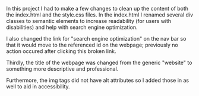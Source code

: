 In this project I had to make a few changes to clean up the content of both the index.html and the style.css files.
In the index.html I renamed several div classes to semantic elements to increase readability (for users with disabilities) and help with search engine optimization. 

I also changed the link for "search engine optimization" on the nav bar so that it would move to the referenced id on the webpage; previously no action occured after clicking this broken link.

Thirdly, the title of the webpage was changed from the generic "website" to something more descriptive and professional.

Furthermore, the img tags did not have alt attributes so I added those in as well to aid in accessibility.
